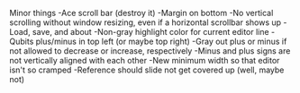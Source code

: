 Minor things
-Ace scroll bar (destroy it)
-Margin on bottom
-No vertical scrolling without window resizing, even if a horizontal scrollbar shows up
-Load, save, and about
-Non-gray highlight color for current editor line
-Qubits plus/minus in top left (or maybe top right)
-Gray out plus or minus if not allowed to decrease or increase, respectively
-Minus and plus signs are not vertically aligned with each other
-New minimum width so that editor isn't so cramped
-Reference should slide not get covered up (well, maybe not)
